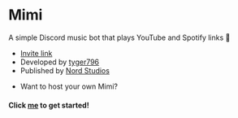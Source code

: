 # Mimi
A simple Discord music bot that plays YouTube and Spotify links 🎵

- [Invite link](https://mimi.nordstudios.org)
- Developed by [tyger796](https://www.tyger796.com)
- Published by [Nord Studios](https://www.nordstudios.org)


* Want to host your own Mimi?
#### Click [me](https://github.com/Nord-Studios/Mimi/wiki) to get started!
